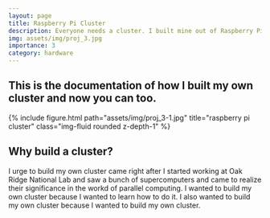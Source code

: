 ```yaml
---
layout: page
title: Raspberry Pi Cluster
description: Everyone needs a cluster. I built mine out of Raspberry Pi 4s.
img: assets/img/proj_3.jpg
importance: 3
category: hardware
---
```


## This is the documentation of how I built my own cluster and now you can too. 

<div class="col-sm mt-3 mt-md-0">
    {% include figure.html path="assets/img/proj_3-1.jpg" title="raspberry pi cluster" class="img-fluid rounded z-depth-1" %}
</div>

## Why build a cluster?
I urge to build my own cluster came right after I started working at Oak Ridge National Lab and saw a bunch of supercomputers and came to realize their significance in the workd of parallel computing. I wanted to build my own cluster because I wanted to learn how to do it. I also wanted to build my own cluster because I wanted to build my own cluster.
